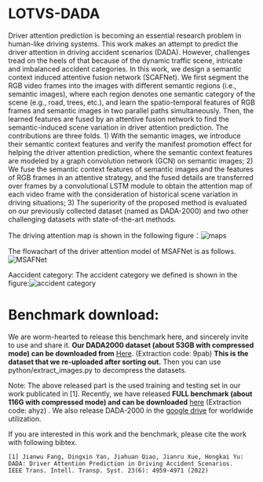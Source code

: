 # LOTVS-DADA
Driver attention prediction is becoming an essential research problem in human-like driving systems. This work makes an attempt to predict the driver attention in driving accident scenarios (DADA). However, challenges tread on the heels of that because of the dynamic traffic scene, intricate and imbalanced accident categories. In this work, we design a semantic context induced attentive fusion network (SCAFNet). We first segment the RGB video frames into the images with different semantic regions (i.e., semantic images), where each region denotes one semantic category of the scene (e.g., road, trees, etc.), and learn the spatio-temporal features of RGB frames and semantic images in two parallel paths simultaneously. Then, the learned features are fused by an attentive fusion network to find the semantic-induced scene variation in driver attention prediction. The contributions are three folds. 1) With the semantic images, we introduce their semantic context features and verify the manifest promotion effect for helping the driver attention prediction, where the semantic context features are modeled by a graph convolution network (GCN) on semantic images; 2) We fuse the semantic context features of semantic images and the features of RGB frames in an attentive strategy, and the fused details are transferred over frames by a convolutional LSTM module to obtain the attention map of each video frame with the consideration of historical scene variation in driving situations; 3) The superiority of the proposed method is evaluated on our previously collected dataset (named as DADA-2000) and two other challenging datasets with state-of-the-art methods. 

The driving attention map is shown in the following figure：![maps](https://github.com/JWFangit/LOTVS-DADA/blob/master/DADA_accident_categories/maps.png)

The flowachart of the driver attention model of MSAFNet is as follows.![MSAFNet](https://github.com/JWFangit/LOTVS-DADA/blob/master/DADA_accident_categories/MSAF_Net.png)

Aaccident category: The accident category we defined is shown in the figure:![accident category](https://github.com/JWFangit/LOTVS-DADA/blob/master/DADA_accident_categories/accident%20classification.jpg)


# Benchmark download:
We are worm-hearted to release this benchmark here, and sincerely invite to use and share it. **Our DADA2000 dataset (about 53GB with compressed mode) can be downloaded from** [Here](https://pan.baidu.com/s/1RfNjeW0Rjj6R4N7beSTYrA). (Extraction code: 9pab) **This is the dataset that we re-uploaded after sorting out.** Then you can use python/extract_images.py to decompress the datasets.

Note: The above released part is the used training and testing set in our work publicated in [1]. Recently, we have released **FULL benchmark (about 116G with compressed mode) and can be downloaded** [here](https://pan.baidu.com/s/1oxoQKYIaNCkLCxVCrOwgHw?pwd=ahyz) (Extraction code: ahyz) . We also release DADA-2000 in the [google drive](https://drive.google.com/drive/folders/1l1_xOMWfs2eSoh0771ZJOcS2tcKwhh-C?usp=drive_link) for worldwide utilization.

If you are interested in this work and the benchmark, please cite the work with following bibtex.

```
[1] Jianwu Fang, Dingxin Yan, Jiahuan Qiao, Jianru Xue, Hongkai Yu:
DADA: Driver Attention Prediction in Driving Accident Scenarios. 
IEEE Trans. Intell. Transp. Syst. 23(6): 4959-4971 (2022)
```
